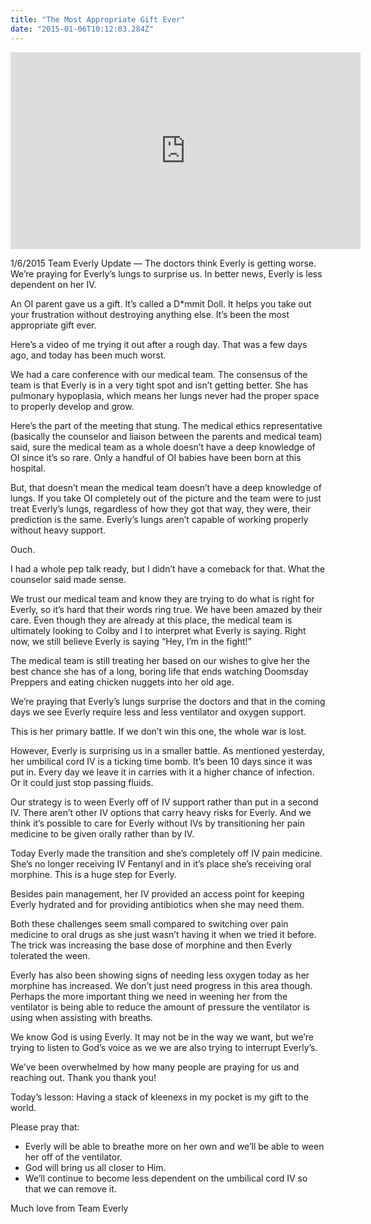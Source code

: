 ```yaml
---
title: "The Most Appropriate Gift Ever"
date: "2015-01-06T10:12:03.284Z"
---
```


<iframe width="560" height="315" src="https://www.youtube.com/embed/Io7h1KuToyo" frameborder="0" allow="accelerometer; autoplay; encrypted-media; gyroscope; picture-in-picture" allowfullscreen></iframe>

1/6/2015 Team Everly Update — The doctors think Everly is getting worse. We’re praying for Everly’s lungs to surprise us. In better news, Everly is less dependent on her IV.

An OI parent gave us a gift. It’s called a D*mmit Doll. It helps you take out your frustration without destroying anything else. It’s been the most appropriate gift ever.

Here’s a video of me trying it out after a rough day. That was a few days ago, and today has been much worst.

We had a care conference with our medical team. The consensus of the team is that Everly is in a very tight spot and isn’t getting better. She has pulmonary hypoplasia, which means her lungs never had the proper space to properly develop and grow.

Here’s the part of the meeting that stung. The medical ethics representative (basically the counselor and liaison between the parents and medical team) said, sure the medical team as a whole doesn’t have a deep knowledge of OI since it’s so rare. Only a handful of OI babies have been born at this hospital.

But, that doesn’t mean the medical team doesn’t have a deep knowledge of lungs. If you take OI completely out of the picture and the team were to just treat Everly’s lungs, regardless of how they got that way, they were, their prediction is the same. Everly’s lungs aren’t capable of working properly without heavy support.

Ouch.

I had a whole pep talk ready, but I didn’t have a comeback for that. What the counselor said made sense.

We trust our medical team and know they are trying to do what is right for Everly, so it’s hard that their words ring true. We have been amazed by their care. Even though they are already at this place, the medical team is ultimately looking to Colby and I to interpret what Everly is saying. Right now, we still believe Everly is saying “Hey, I’m in the fight!”

The medical team is still treating her based on our wishes to give her the best chance she has of a long, boring life that ends watching Doomsday Preppers and eating chicken nuggets into her old age.

We’re praying that Everly’s lungs surprise the doctors and that in the coming days we see Everly require less and less ventilator and oxygen support.

This is her primary battle. If we don’t win this one, the whole war is lost.

However, Everly is surprising us in a smaller battle. As mentioned yesterday, her umbilical cord IV is a ticking time bomb. It’s been 10 days since it was put in. Every day we leave it in carries with it a higher chance of infection. Or it could just stop passing fluids.

Our strategy is to ween Everly off of IV support rather than put in a second IV. There aren’t other IV options that carry heavy risks for Everly. And we think it’s possible to care for Everly without IVs by transitioning her pain medicine to be given orally rather than by IV.

Today Everly made the transition and she’s completely off IV pain medicine. She’s no longer receiving IV Fentanyl and in it’s place she’s receiving oral morphine. This is a huge step for Everly.

Besides pain management, her IV provided an access point for keeping Everly hydrated and for providing antibiotics when she may need them.

Both these challenges seem small compared to switching over pain medicine to oral drugs as she just wasn’t having it when we tried it before. The trick was increasing the base dose of morphine and then Everly tolerated the ween.

Everly has also been showing signs of needing less oxygen today as her morphine has increased. We don’t just need progress in this area though. Perhaps the more important thing we need in weening her from the ventilator is being able to reduce the amount of pressure the ventilator is using when assisting with breaths.

We know God is using Everly. It may not be in the way we want, but we’re trying to listen to God’s voice as we we are also trying to interrupt Everly’s.

We’ve been overwhelmed by how many people are praying for us and reaching out. Thank you thank you!

Today’s lesson: Having a stack of kleenexs in my pocket is my gift to the world.

Please pray that:

- Everly will be able to breathe more on her own and we’ll be able to ween her off of the ventilator.
- God will bring us all closer to Him.
- We’ll continue to become less dependent on the umbilical cord IV so that we can remove it.

Much love from Team Everly